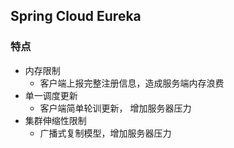 ## Spring Cloud Eureka

### 特点

* 内存限制
  * 客户端上报完整注册信息，造成服务端内存浪费
* 单一调度更新
  * 客户端简单轮训更新， 增加服务器压力
* 集群伸缩性限制
  * 广播式复制模型，增加服务器压力
